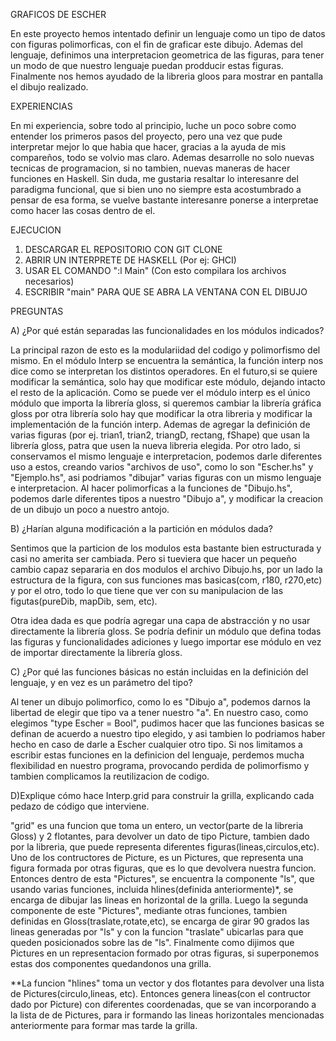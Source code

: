 GRAFICOS DE ESCHER

En este proyecto hemos intentado definir un lenguaje como un tipo de datos con figuras polimorficas, con el fin de graficar este dibujo. Ademas del lenguaje, definimos una interpretacion geometrica de las figuras, para tener un modo de que nuestro lenguaje puedan prodducir estas figuras.
Finalmente nos hemos ayudado de la libreria gloos para mostrar en pantalla el dibujo realizado.

EXPERIENCIAS

En mi experiencia, sobre todo al principio, luche un poco sobre como entender los primeros pasos del proyecto, pero una vez que pude interpretar mejor lo que habia que hacer, gracias a la ayuda de mis compareños, todo se volvio mas claro. Ademas desarrolle no solo nuevas tecnicas de programacion, si no tambien, nuevas maneras de hacer funciones en Haskell. Sin duda, me gustaria resaltar lo interesanre del paradigma funcional, que si bien uno no siempre esta acostumbrado a pensar de esa forma, se vuelve bastante interesanre ponerse a interpretae como hacer las cosas dentro de el.


EJECUCION

1) DESCARGAR EL REPOSITORIO CON GIT CLONE
2) ABRIR UN INTERPRETE DE HASKELL (Por ej: GHCI)
3) USAR EL COMANDO ":l Main" (Con esto compilara los archivos necesarios)
4) ESCRIBIR "main" PARA QUE SE ABRA LA VENTANA CON EL DIBUJO


PREGUNTAS

A) ¿Por qué están separadas las funcionalidades en los módulos indicados? 


La principal razon de esto es la modulariidad del codigo y polimorfismo del mismo. En el módulo Interp se encuentra la semántica, la función interp nos dice como se interpretan los distintos operadores. En el futuro,si se quiere modificar la semántica, solo hay que modificar este módulo, dejando intacto el resto de la aplicación. 
Como se puede ver el módulo interp es el único módulo que importa la librería gloss, si queremos cambiar la librería gráfica gloss por otra librería solo hay que modificar la otra libreria y modificar la implementación de la función interp.  Ademas de agregar la definición de varias figuras (por ej. trian1, trian2, triangD, rectang, fShape) que usan la librería gloss, patra que usen la nueva libreria elegida.
Por otro lado, si conservamos el mismo lenguaje e interpretacion, podemos darle diferentes uso a estos, creando varios "archivos de uso", como lo son "Escher.hs" y "Ejemplo.hs", asi podriamos "dibujar" varias figuras con un mismo lenguaje e interpretacion.
Al hacer polimorficas a la funciones de "Dibujo.hs", podemos darle diferentes tipos a nuestro "Dibujo a", y modificar la creacion de un dibujo un poco a nuestro antojo.


B) ¿Harían alguna modificación a la partición en módulos dada?


Sentimos que la particion de los modulos esta bastante bien estructurada y casi no amerita ser cambiada. Pero si tueviera que hacer un pequeño cambio capaz separaria en dos modulos el archivo Dibujo.hs, por un lado la estructura de la figura, con sus funciones mas basicas(com, r180, r270,etc) y por el otro, todo lo que tiene que ver con su manipulacion de las figutas(pureDib, mapDib, sem, etc).

Otra idea dada es que podría agregar una capa de abstracción y no usar directamente la librería gloss. Se podría definir un módulo que defina todas las figuras y funcionalidades adiciones y luego importar ese módulo en vez de importar directamente la librería gloss. 


C) ¿Por qué las funciones básicas no están incluidas en la definición del lenguaje, y en vez es un parámetro del tipo?

Al tener un dibujo polimorfico, como lo es "Dibujo a", podemos darnos la libertad de elegir que tipo va a tener nuestro "a". En nuestro caso, como elegimos "type Escher = Bool", pudimos hacer que las funciones basicas se definan de acuerdo a nuestro tipo elegido, y asi tambien lo podriamos haber hecho en caso de darle a Escher cualquier otro tipo.
Si nos limitamos a escribir estas funciones en la definicion del lenguaje, perdemos mucha flexibilidad en nuestro programa, provocando perdida de polimorfismo y tambien complicamos la reutilizacion de codigo.


D)Explique cómo hace Interp.grid para construir la grilla, explicando cada pedazo de código que interviene.

"grid" es una funcion que toma un entero, un vector(parte de la libreria Gloss) y 2 flotantes, para devolver un dato de tipo Picture, tambien dado por la libreria, que puede representa diferentes figuras(lineas,circulos,etc). Uno de los contructores de Picture, es un Pictures, que representa una figura formada por otras figuras, que es lo que devolvera nuestra funcion.
Entonces dentro de esta "Pictures", se encuentra la componente "ls", que usando varias funciones, incluida hlines(definida anteriormente)*, se encarga de dibujar las lineas en horizontal de la grilla.
Luego la segunda componente de este "Pictures", mediante otras funciones, tambien definidas en Gloss(traslate,rotate,etc), se encarga de girar 90 grados las lineas generadas por "ls" y con la funcion "traslate" ubicarlas para que queden posicionados sobre las de "ls".
Finalmente como dijimos que Pictures en un representacion formado por otras figuras, si superponemos estas dos componentes quedandonos una grilla.

**La funcion "hlines" toma un vector y dos flotantes para devolver una lista de Pictures(circulo,lineas, etc). Entonces genera lineas(con el contructor dado por Picture) con diferentes coordenadas, que se van incorporando a la lista de de Pictures, para ir formando las lineas horizontales mencionadas anteriormente para formar mas tarde la grilla.
